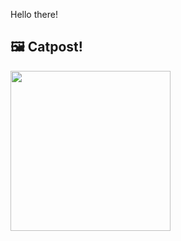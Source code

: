Hello there!



## 🖼️ Catpost!

<sub>
    <img src="https://cdn2.thecatapi.com/images/p_6R6WwtN.jpg" height="256">
</sub>

